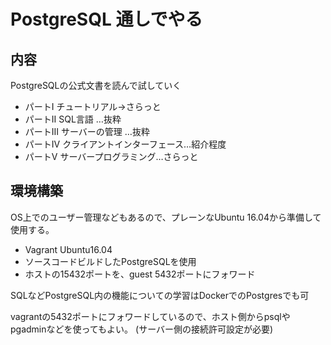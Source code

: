 PostgreSQL 通しでやる
=========================

内容
----
PostgreSQLの公式文書を読んで試していく


- パートI     チュートリアル→さらっと
- パートII    SQL言語    …抜粋
- パートIII   サーバーの管理  …抜粋
- パートIV    クライアントインターフェース…紹介程度
- パートV     サーバープログラミング…さらっと


環境構築
----

OS上でのユーザー管理などもあるので、プレーンなUbuntu 16.04から準備して使用する。

- Vagrant Ubuntu16.04
- ソースコードビルドしたPostgreSQLを使用
- ホストの15432ポートを、guest 5432ポートにフォワード

SQLなどPostgreSQL内の機能についての学習はDockerでのPostgresでも可

vagrantの5432ポートにフォワードしているので、ホスト側からpsqlやpgadminなどを使ってもよい。
(サーバー側の接続許可設定が必要)



